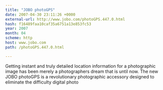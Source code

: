 ```yaml
---
title: "JOBO photoGPS"
date: 2007-04-30 23:11:26 +0000
external-url: http://www.jobo.com/photoGPS.447.0.html
hash: f16489faa10caf35a6751a13e853fc53
year: 2007
month: 04
scheme: http
host: www.jobo.com
path: /photoGPS.447.0.html

---
```


Getting instant and truly detailed location information for a photographic image has been merely a photographers dream that is until now. The new JOBO photoGPS is a revolutionary photographic accessory designed to eliminate the difficulty digital photo
